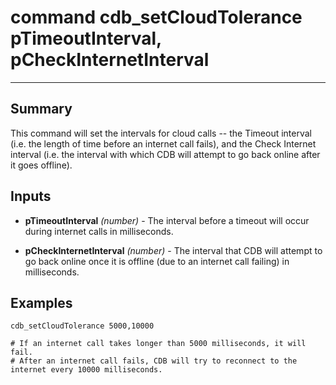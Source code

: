 # command cdb_setCloudTolerance pTimeoutInterval, pCheckInternetInterval
---

## Summary
This command will set the intervals for cloud calls -- the Timeout interval (i.e. the length of time before an internet call fails), and the Check Internet interval (i.e. the interval with which CDB will attempt to go back online after it goes offline).

## Inputs
* **pTimeoutInterval** *(number)* - The interval before a timeout will occur during internet calls in milliseconds.

* **pCheckInternetInterval** *(number)* - The interval that CDB will attempt to go back online once it is offline (due to an internet call failing) in milliseconds.

## Examples
```
cdb_setCloudTolerance 5000,10000

# If an internet call takes longer than 5000 milliseconds, it will fail.
# After an internet call fails, CDB will try to reconnect to the internet every 10000 milliseconds.
``` 